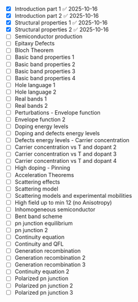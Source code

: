 - [x] Introduction part 1 ✅ 2025-10-16
- [x] Introduction part 2 ✅ 2025-10-16
- [x] Structural properties 1 ✅ 2025-10-16
- [x] Structural properties 2 ✅ 2025-10-16
- [ ] Semiconductor production
- [ ] Epitaxy Defects
- [ ] Bloch Theorem
- [ ] Basic band properties 1
- [ ] Basic band properties 2
- [ ] Basic band properties 3
- [ ] Basic band properties 4
- [ ] Hole language 1
- [ ] Hole language 2
- [ ] Real bands 1
- [ ] Real bands 2
- [ ] Perturbations - Envelope function
- [ ] Envelope function 2
- [ ] Doping energy levels
- [ ] Doping and defects energy levels
- [ ] Defects energy levels - Carrier concentration
- [ ] Carrier concentration vs T and dopant 2
- [ ] Carrier concentration vs T and dopant 3
- [ ] Carrier concentration vs T and dopant 4
- [ ] High doping - Pinning
- [ ] Acceleration Theorems
- [ ] Scattering effects
- [ ] Scattering model
- [ ] Scattering models and experimental mobilities
- [ ] High field up to min 12 (no Anisotropy)
- [ ] Inhomogeneous semiconductor
- [ ] Bent band scheme
- [ ] pn junction equilibrium
- [ ] pn junction 2
- [ ] Continuity equation
- [ ] Continuity and QFL
- [ ] Generation recombination
- [ ] Generation recombination 2
- [ ] Generation recombination 3
- [ ] Continuity equation 2
- [ ] Polarized pn junction
- [ ] Polarized pn junction 2
- [ ] Polarized pn junction 3
